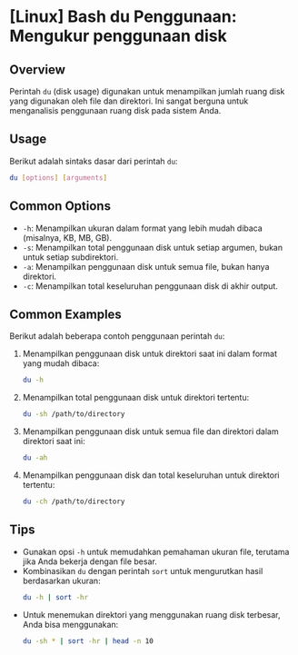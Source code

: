 # [Linux] Bash du Penggunaan: Mengukur penggunaan disk

## Overview
Perintah `du` (disk usage) digunakan untuk menampilkan jumlah ruang disk yang digunakan oleh file dan direktori. Ini sangat berguna untuk menganalisis penggunaan ruang disk pada sistem Anda.

## Usage
Berikut adalah sintaks dasar dari perintah `du`:

```bash
du [options] [arguments]
```

## Common Options
- `-h`: Menampilkan ukuran dalam format yang lebih mudah dibaca (misalnya, KB, MB, GB).
- `-s`: Menampilkan total penggunaan disk untuk setiap argumen, bukan untuk setiap subdirektori.
- `-a`: Menampilkan penggunaan disk untuk semua file, bukan hanya direktori.
- `-c`: Menampilkan total keseluruhan penggunaan disk di akhir output.

## Common Examples
Berikut adalah beberapa contoh penggunaan perintah `du`:

1. Menampilkan penggunaan disk untuk direktori saat ini dalam format yang mudah dibaca:
   ```bash
   du -h
   ```

2. Menampilkan total penggunaan disk untuk direktori tertentu:
   ```bash
   du -sh /path/to/directory
   ```

3. Menampilkan penggunaan disk untuk semua file dan direktori dalam direktori saat ini:
   ```bash
   du -ah
   ```

4. Menampilkan penggunaan disk dan total keseluruhan untuk direktori tertentu:
   ```bash
   du -ch /path/to/directory
   ```

## Tips
- Gunakan opsi `-h` untuk memudahkan pemahaman ukuran file, terutama jika Anda bekerja dengan file besar.
- Kombinasikan `du` dengan perintah `sort` untuk mengurutkan hasil berdasarkan ukuran:
  ```bash
  du -h | sort -hr
  ```
- Untuk menemukan direktori yang menggunakan ruang disk terbesar, Anda bisa menggunakan:
  ```bash
  du -sh * | sort -hr | head -n 10
  ```